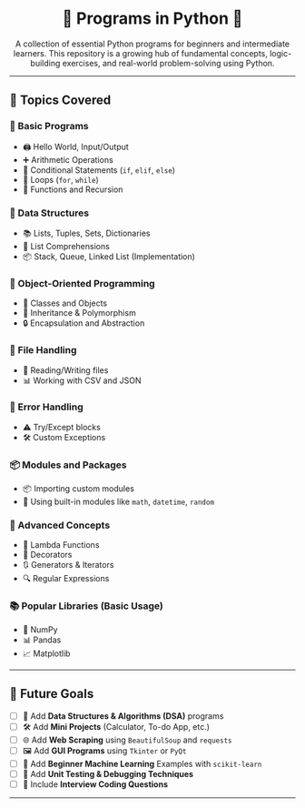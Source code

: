 <h1 align="center">🐍 Programs in Python 🚀</h1>

<p align="center">
  A collection of essential Python programs for beginners and intermediate learners. This repository is a growing hub of fundamental concepts, logic-building exercises, and real-world problem-solving using Python.
</p>

---

## 🧠 Topics Covered

### 📘 Basic Programs
- 🖨️ Hello World, Input/Output
- ➕ Arithmetic Operations
- 🔀 Conditional Statements (`if`, `elif`, `else`)
- 🔁 Loops (`for`, `while`)
- 🧮 Functions and Recursion

### 🧺 Data Structures
- 📚 Lists, Tuples, Sets, Dictionaries
- 🧠 List Comprehensions
- 📦 Stack, Queue, Linked List (Implementation)

### 🧱 Object-Oriented Programming
- 👤 Classes and Objects
- 🧬 Inheritance & Polymorphism
- 🔒 Encapsulation and Abstraction

### 📁 File Handling
- 📖 Reading/Writing files
- 📊 Working with CSV and JSON

### 🚨 Error Handling
- ⚠️ Try/Except blocks
- 🛠️ Custom Exceptions

### 📦 Modules and Packages
- 📦 Importing custom modules
- 🔧 Using built-in modules like `math`, `datetime`, `random`

### 🚀 Advanced Concepts
- 🧩 Lambda Functions
- 🎨 Decorators
- 🔃 Generators & Iterators
- 🔍 Regular Expressions

### 📚 Popular Libraries (Basic Usage)
- 🧮 NumPy
- 📊 Pandas
- 📈 Matplotlib

---

## 🎯 Future Goals

- [ ] 📐 Add **Data Structures & Algorithms (DSA)** programs  
- [ ] 🛠️ Add **Mini Projects** (Calculator, To-do App, etc.)  
- [ ] 🌐 Add **Web Scraping** using `BeautifulSoup` and `requests`  
- [ ] 🖼️ Add **GUI Programs** using `Tkinter` or `PyQt`  
- [ ] 🧠 Add **Beginner Machine Learning** Examples with `scikit-learn`  
- [ ] 🧪 Add **Unit Testing & Debugging Techniques**  
- [ ] 💼 Include **Interview Coding Questions**

---


